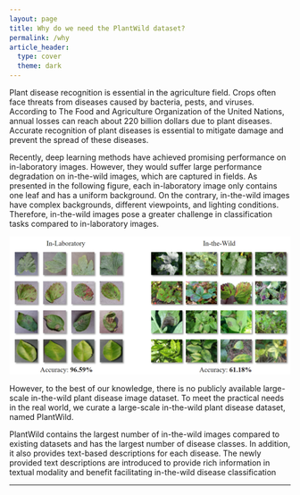 ```yaml
---
layout: page
title: Why do we need the PlantWild dataset?
permalink: /why
article_header:
  type: cover
  theme: dark
---
```


Plant disease recognition is essential in the agriculture field. Crops often face threats from diseases caused by bacteria, pests, and viruses. According to The Food and Agriculture Organization of the United Nations, annual losses can reach about 220 billion dollars due to plant diseases. Accurate recognition of plant diseases is essential to mitigate damage and prevent the spread of these diseases.


Recently, deep learning methods have achieved promising performance on in-laboratory images. However, they would suffer large performance degradation on in-the-wild images, which are captured in fields. As presented in the following figure, each in-laboratory image only contains one leaf and has a uniform background. On the contrary, in-the-wild images have complex backgrounds, different viewpoints, and lighting conditions. Therefore, in-the-wild images pose a greater challenge in classification tasks compared to in-laboratory images.
<div align="center">
  <img width=800 src="git_figures/lab_wild.png"/>
</div>

However, to the best of our knowledge, there is no publicly available large-scale in-the-wild plant disease image dataset. To meet the practical needs in the real world, we curate a large-scale in-the-wild plant disease dataset, named PlantWild.

PlantWild contains the largest number of in-the-wild images compared to existing datasets and has the largest number of disease classes. In addition, it also provides text-based descriptions for each disease. The newly provided text descriptions are introduced to provide rich information in textual modality and benefit facilitating in-the-wild disease classification







---
